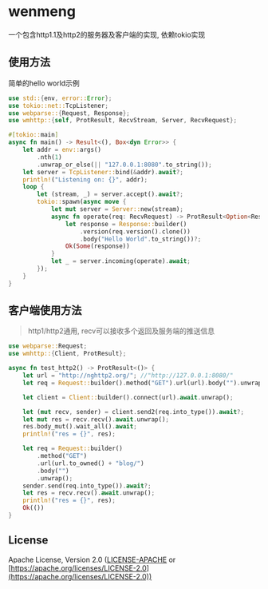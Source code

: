 # wenmeng

一个包含http1.1及http2的服务器及客户端的实现, 依赖tokio实现

## 使用方法

简单的hello world示例

```rust
use std::{env, error::Error};
use tokio::net::TcpListener;
use webparse::{Request, Response};
use wmhttp::{self, ProtResult, RecvStream, Server, RecvRequest};

#[tokio::main]
async fn main() -> Result<(), Box<dyn Error>> {
    let addr = env::args()
        .nth(1)
        .unwrap_or_else(|| "127.0.0.1:8080".to_string());
    let server = TcpListener::bind(&addr).await?;
    println!("Listening on: {}", addr);
    loop {
        let (stream, _) = server.accept().await?;
        tokio::spawn(async move {
            let mut server = Server::new(stream);
            async fn operate(req: RecvRequest) -> ProtResult<Option<Response<String>>> {
                let response = Response::builder()
                    .version(req.version().clone())
                    .body("Hello World".to_string())?;
                Ok(Some(response))
            }
            let _ = server.incoming(operate).await;
        });
    }
}
```

## 客户端使用方法

> http1/http2通用, recv可以接收多个返回及服务端的推送信息
```rust
use webparse::Request;
use wmhttp::{Client, ProtResult};

async fn test_http2() -> ProtResult<()> {
    let url = "http://nghttp2.org/"; //"http://127.0.0.1:8080/"
    let req = Request::builder().method("GET").url(url).body("").unwrap();

    let client = Client::builder().connect(url).await.unwrap();

    let (mut recv, sender) = client.send2(req.into_type()).await?;
    let mut res = recv.recv().await.unwrap();
    res.body_mut().wait_all().await;
    println!("res = {}", res);

    let req = Request::builder()
        .method("GET")
        .url(url.to_owned() + "blog/")
        .body("")
        .unwrap();
    sender.send(req.into_type()).await?;
    let res = recv.recv().await.unwrap();
    println!("res = {}", res);
    Ok(())
}
```

## License
Apache License, Version 2.0 ([LICENSE-APACHE](./LICENSE) or [https://apache.org/licenses/LICENSE-2.0](https://apache.org/licenses/LICENSE-2.0))